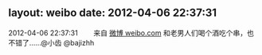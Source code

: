 layout: weibo
date: 2012-04-06 22:37:31
---
<meta name="referrer" content="no-referrer" />

2012-04-06 22:37:31  &nbsp;&nbsp;&nbsp;&nbsp;&nbsp;&nbsp; 来自 <a href="http://weibo.com/" rel="nofollow">微博 weibo.com</a>
和老男人们喝个酒吃个串，也不错了……@小齿 @bajizhh ​​​
